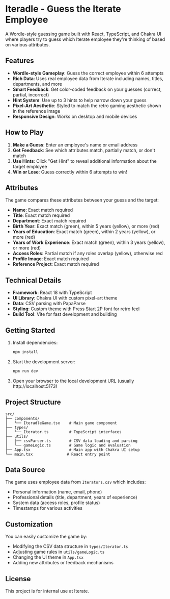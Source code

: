 # Iteradle - Guess the Iterate Employee

A Wordle-style guessing game built with React, TypeScript, and Chakra UI where players try to guess which Iterate employee they're thinking of based on various attributes.

## Features

- **Wordle-style Gameplay**: Guess the correct employee within 6 attempts
- **Rich Data**: Uses real employee data from Iterate including names, titles, departments, and more
- **Smart Feedback**: Get color-coded feedback on your guesses (correct, partial, incorrect)
- **Hint System**: Use up to 3 hints to help narrow down your guess
- **Pixel-Art Aesthetic**: Styled to match the retro gaming aesthetic shown in the reference image
- **Responsive Design**: Works on desktop and mobile devices

## How to Play

1. **Make a Guess**: Enter an employee's name or email address
2. **Get Feedback**: See which attributes match, partially match, or don't match
3. **Use Hints**: Click "Get Hint" to reveal additional information about the target employee
4. **Win or Lose**: Guess correctly within 6 attempts to win!

## Attributes

The game compares these attributes between your guess and the target:

- **Name**: Exact match required
- **Title**: Exact match required
- **Department**: Exact match required
- **Birth Year**: Exact match (green), within 5 years (yellow), or more (red)
- **Years of Education**: Exact match (green), within 2 years (yellow), or more (red)
- **Years of Work Experience**: Exact match (green), within 3 years (yellow), or more (red)
- **Access Roles**: Partial match if any roles overlap (yellow), otherwise red
- **Profile Image**: Exact match required
- **Reference Project**: Exact match required

## Technical Details

- **Framework**: React 18 with TypeScript
- **UI Library**: Chakra UI with custom pixel-art theme
- **Data**: CSV parsing with PapaParse
- **Styling**: Custom theme with Press Start 2P font for retro feel
- **Build Tool**: Vite for fast development and building

## Getting Started

1. Install dependencies:

   ```bash
   npm install
   ```

2. Start the development server:

   ```bash
   npm run dev
   ```

3. Open your browser to the local development URL (usually http://localhost:5173)

## Project Structure

```
src/
├── components/
│   └── IteradleGame.tsx    # Main game component
├── types/
│   └── Iterator.ts         # TypeScript interfaces
├── utils/
│   ├── csvParser.ts        # CSV data loading and parsing
│   └── gameLogic.ts        # Game logic and evaluation
├── App.tsx                 # Main app with Chakra UI setup
└── main.tsx               # React entry point
```

## Data Source

The game uses employee data from `Iterators.csv` which includes:

- Personal information (name, email, phone)
- Professional details (title, department, years of experience)
- System data (access roles, profile status)
- Timestamps for various activities

## Customization

You can easily customize the game by:

- Modifying the CSV data structure in `types/Iterator.ts`
- Adjusting game rules in `utils/gameLogic.ts`
- Changing the UI theme in `App.tsx`
- Adding new attributes or feedback mechanisms

## License

This project is for internal use at Iterate.
